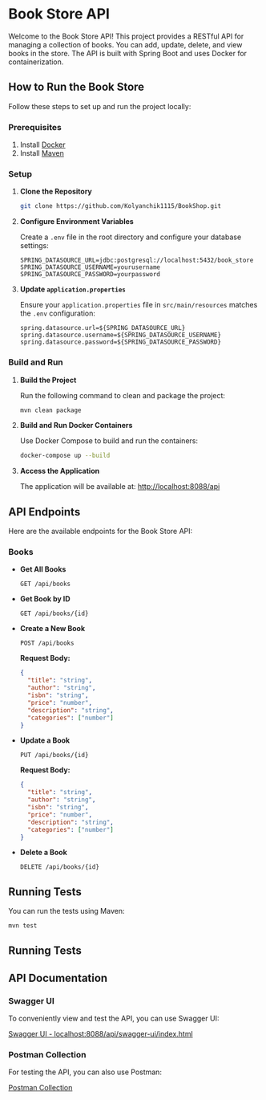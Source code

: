 
# Book Store API

Welcome to the Book Store API! This project provides a RESTful API for managing a collection of books. You can add, update, delete, and view books in the store. The API is built with Spring Boot and uses Docker for containerization.

## How to Run the Book Store

Follow these steps to set up and run the project locally:

### Prerequisites

1. Install [Docker](https://www.docker.com/products/docker-desktop)
2. Install [Maven](https://maven.apache.org/install.html)

### Setup

1. **Clone the Repository**

   ```bash
   git clone https://github.com/Kolyanchik1115/BookShop.git
   ```

2. **Configure Environment Variables**

   Create a `.env` file in the root directory and configure your database settings:

   ```dotenv
   SPRING_DATASOURCE_URL=jdbc:postgresql://localhost:5432/book_store
   SPRING_DATASOURCE_USERNAME=yourusername
   SPRING_DATASOURCE_PASSWORD=yourpassword
   ```

3. **Update `application.properties`**

   Ensure your `application.properties` file in `src/main/resources` matches the `.env` configuration:

   ```properties
   spring.datasource.url=${SPRING_DATASOURCE_URL}
   spring.datasource.username=${SPRING_DATASOURCE_USERNAME}
   spring.datasource.password=${SPRING_DATASOURCE_PASSWORD}
   ```

### Build and Run

1. **Build the Project**

   Run the following command to clean and package the project:

   ```bash
   mvn clean package
   ```

2. **Build and Run Docker Containers**

   Use Docker Compose to build and run the containers:

   ```bash
   docker-compose up --build
   ```

3. **Access the Application**

   The application will be available at: [http://localhost:8088/api](http://localhost:8088/api)

## API Endpoints

Here are the available endpoints for the Book Store API:

### Books

- **Get All Books**

  ```http
  GET /api/books
  ```

- **Get Book by ID**

  ```http
  GET /api/books/{id}
  ```

- **Create a New Book**

  ```http
  POST /api/books
  ```

  **Request Body:**

  ```json
  {
    "title": "string",
    "author": "string",
    "isbn": "string",
    "price": "number",
    "description": "string",
    "categories": ["number"]
  }
  ```

- **Update a Book**

  ```http
  PUT /api/books/{id}
  ```

  **Request Body:**

  ```json
  {
    "title": "string",
    "author": "string",
    "isbn": "string",
    "price": "number",
    "description": "string",
    "categories": ["number"]
  }
  ```

- **Delete a Book**

  ```http
  DELETE /api/books/{id}
  ```

## Running Tests

You can run the tests using Maven:

```bash
mvn test
```
## Running Tests

## API Documentation

### Swagger UI

To conveniently view and test the API, you can use Swagger UI:

[Swagger UI - localhost:8088/api/swagger-ui/index.html](http://localhost:8088/api/swagger-ui/index.html)

### Postman Collection

For testing the API, you can also use Postman:

[Postman Collection](https://documenter.getpostman.com/view/24380148/2sA3kYhKew)
